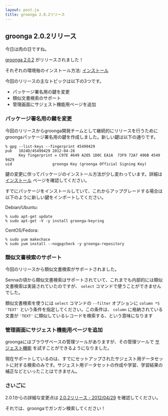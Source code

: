 ```yaml
---
layout: post.ja
title: groonga 2.0.2リリース
---
```

## groonga 2.0.2リリース

今日は肉の日ですね。

[groonga 2.0.2](/ja/docs/news.html#release-2-0-2) がリリースされました！

それぞれの環境毎のインストール方法:
[インストール](/ja/docs/install.html)

今回のリリースの主なトピックは以下の3つです。

-   パッケージ署名用の鍵を変更
-   類似文書検索のサポート
-   管理画面にサジェスト機能用ページを追加

### パッケージ署名用の鍵を変更

今回のリリースからgroonga開発チームとして継続的にリリースを行うためにgroongaパッケージ署名用の鍵を作成しました。新しい鍵は以下の通りです。

    % gpg --list-keys --fingerprint 45499429
    pub   1024D/45499429 2012-04-28
          Key fingerprint = C97E 4649 A205 1D0C EA1A  73F9 72A7 496B 4549 9429
    uid                  groonga Key (groonga Official Signing Key) 

鍵の変更に伴ってパッケージのインストール方法が少し変わっています。詳細は
[インストール](/ja/docs/install.html) ページを確認してください。

すでにパッケージをインストールしていて、これからアップグレードする場合は以下のように新しい鍵をインポートしてください。

Debian/Ubuntu:

    % sudo apt-get update
    % sudo apt-get -V -y install groonga-keyring

CentOS/Fedora:

    % sudo yum makechace
    % sudo yum install --nogpgcheck -y groonga-repository

### 類似文書検索のサポート

今回のリリースから類似文書検索がサポートされました。

Sennaの頃から類似文書検索はサポートされていて、これまでも内部的には類似文書検索は実装されていたのですが、
`select` コマンドで使うことができませんでした。

類似文書検索を使うには `select` コマンドの `--filter` オプションに
`column *S 'TEXT'` という条件を指定してください。この条件は、 `column`
に格納されている文書が `'TEXT'`
に類似しているレコードを検索する、という意味になります

### 管理画面にサジェスト機能用ページを追加

groongaにはブラウザベースの管理ツールがありますが、その管理ツールで
[サジェスト機能](/ja/doc/suggest.html)
を試すことができるようになりました。

現在サポートしているのは、すでにセットアップされたサジェスト用データセットに対する検索のみです。サジェスト用データセットの作成や学習、学習結果の補正などといったことはできません。

### さいごに

2.0.1からの詳細な変更点は [2.0.2リリース -
2012/04/29](/ja/docs/news.html#release-2-0-2) を確認してください。

それでは、groongaでガンガン検索してください！
